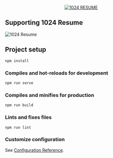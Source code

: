 <p align="center">
<a href="https://resume.1024.cool"><img src="https://user-images.githubusercontent.com/51536312/80960831-3bc26900-8e3c-11ea-91e0-47c707b3a14b.png" alt="1024 RESUME" style="max-width:100%;"></a>
</p>

## [](#supporting-vuejs)Supporting 1024 Resume

![1024 Resume](https://user-images.githubusercontent.com/51536312/83478916-aca38200-a4c9-11ea-8478-803b8a59c5c7.png)

## Project setup
```
npm install
```

### Compiles and hot-reloads for development
```
npm run serve
```

### Compiles and minifies for production
```
npm run build
```

### Lints and fixes files
```
npm run lint
```

### Customize configuration
See [Configuration Reference](https://cli.vuejs.org/config/).
